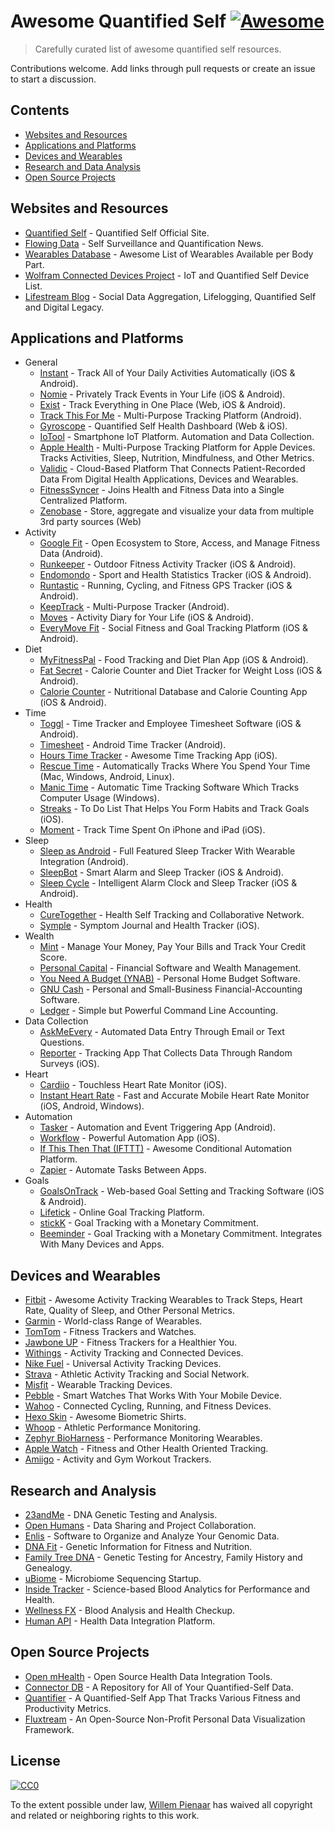# Awesome Quantified Self [![Awesome](https://cdn.rawgit.com/sindresorhus/awesome/d7305f38d29fed78fa85652e3a63e154dd8e8829/media/badge.svg)](https://github.com/sindresorhus/awesome)

> Carefully curated list of awesome quantified self resources.

Contributions welcome. Add links through pull requests or create an issue to start a discussion.

## Contents

- [Websites and Resources](#websites-and-resources)
- [Applications and Platforms](#applications-and-platforms)
- [Devices and Wearables](#devices-and-wearables)
- [Research and Data Analysis](#research-and-analysis)
- [Open Source Projects](#open-source-projects)

## Websites and Resources

- [Quantified Self](http://quantifiedself.com/) - Quantified Self Official Site.
- [Flowing Data](http://flowingdata.com/category/self-surveillance/) - Self Surveillance and Quantification News.
- [Wearables Database](http://vandrico.com/wearables/) - Awesome List of Wearables Available per Body Part.
- [Wolfram Connected Devices Project](http://devices.wolfram.com/) - IoT and Quantified Self Device List.
- [Lifestream Blog](http://lifestreamblog.com/) - Social Data Aggregation, Lifelogging, Quantified Self and Digital Legacy.

## Applications and Platforms
- General
	- [Instant](http://instantapp.today/) - Track All of Your Daily Activities Automatically (iOS & Android).
	- [Nomie](http://nomie.io/) - Privately Track Events in Your Life (iOS & Android).
	- [Exist](https://exist.io/) - Track Everything in One Place (Web, iOS & Android).
	- [Track This For Me](https://www.trackthisfor.me/) - Multi-Purpose Tracking Platform (Android).
	- [Gyroscope](https://gyrosco.pe/) - Quantified Self Health Dashboard (Web & iOS).
	- [IoTool](https://iotool.io/) - Smartphone IoT Platform. Automation and Data Collection.
	- [Apple Health](http://www.apple.com/ios/health/) - Multi-Purpose Tracking Platform for Apple Devices. Tracks Activities, Sleep, Nutrition, Mindfulness, and Other Metrics.
	- [Validic](https://validic.com/) - Cloud-Based Platform That Connects Patient-Recorded Data From Digital Health Applications, Devices and Wearables.
	- [FitnessSyncer](https://www.fitnesssyncer.com/) - Joins Health and Fitness Data into a Single Centralized Platform.
	- [Zenobase](https://zenobase.com/) - Store, aggregate and visualize your data from multiple 3rd party sources (Web)	
- Activity
	- [Google Fit](https://www.google.com/fit) - Open Ecosystem to Store, Access, and Manage Fitness Data (Android).
	- [Runkeeper](http://runkeeper.com/) - Outdoor Fitness Activity Tracker (iOS & Android).
	- [Endomondo](https://www.endomondo.com/) - Sport and Health Statistics Tracker (iOS & Android).
	- [Runtastic](https://www.runtastic.com/) - Running, Cycling, and Fitness GPS Tracker (iOS & Android).
	- [KeepTrack](https://play.google.com/store/apps/details?id=com.zagalaga.keeptrack&hl=en) - Multi-Purpose Tracker (Android).
	- [Moves](https://moves-app.com/) - Activity Diary for Your Life (iOS & Android).
	- [EveryMove Fit](http://everymovefit.com/) - Social Fitness and Goal Tracking Platform (iOS & Android).
- Diet
	- [MyFitnessPal](http://www.myfitnesspal.com/) - Food Tracking and Diet Plan App (iOS & Android).
	- [Fat Secret](https://www.fatsecret.com/) - Calorie Counter and Diet Tracker for Weight Loss (iOS & Android).
	- [Calorie Counter](https://www.caloriecount.com/) - Nutritional Database and Calorie Counting App (iOS & Android).
- Time
	- [Toggl](https://toggl.com/) - Time Tracker and Employee Timesheet Software (iOS & Android).
	- [Timesheet](http://timesheet.rauscha.com/) - Android Time Tracker (Android).
	- [Hours Time Tracker](https://www.hourstimetracking.com/) - Awesome Time Tracking App (iOS).
	- [Rescue Time](https://www.rescuetime.com/) - Automatically Tracks Where You Spend Your Time (Mac, Windows, Android, Linux).
	- [Manic Time](http://www.manictime.com/) - Automatic Time Tracking Software Which Tracks Computer Usage (Windows).
	- [Streaks](https://streaksapp.com/) - To Do List That Helps You Form Habits and Track Goals (iOS).
	- [Moment](https://inthemoment.io/) - Track Time Spent On iPhone and iPad (iOS).
- Sleep
	- [Sleep as Android](http://sleep.urbandroid.org/) - Full Featured Sleep Tracker With Wearable Integration (Android).
	- [SleepBot](https://mysleepbot.com/) - Smart Alarm and Sleep Tracker (iOS & Android).
	- [Sleep Cycle](https://www.sleepcycle.com/) - Intelligent Alarm Clock and Sleep Tracker (iOS & Android).
- Health
	- [CureTogether](http://curetogether.com/) - Health Self Tracking and Collaborative Network.
	- [Symple](http://www.sympleapp.com/) - Symptom Journal and Health Tracker (iOS).
- Wealth
	- [Mint](http://www.mint.com/) - Manage Your Money, Pay Your Bills and Track Your Credit Score.
	- [Personal Capital](https://www.personalcapital.com/) - Financial Software and Wealth Management.
	- [You Need A Budget (YNAB)](http://www.youneedabudget.com/) - Personal Home Budget Software.
	- [GNU Cash](https://www.gnucash.org/) - Personal and Small-Business Financial-Accounting Software.
	- [Ledger](https://github.com/ledger/ledger) - Simple but Powerful Command Line Accounting.
- Data Collection
	- [AskMeEvery](https://www.askmeevery.com/) - Automated Data Entry Through Email or Text Questions.
	- [Reporter](http://www.reporter-app.com/) - Tracking App That Collects Data Through Random Surveys (iOS).
- Heart
	- [Cardiio](http://www.cardiio.com/) - Touchless Heart Rate Monitor (iOS).
	- [Instant Heart Rate](http://www.azumio.com/s/instantheartrate/index.html) - Fast and Accurate Mobile Heart Rate Monitor (iOS, Android, Windows).
- Automation
	- [Tasker](https://play.google.com/store/apps/details?id=net.dinglisch.android.taskerm&hl=en) - Automation and Event Triggering App (Android).
	- [Workflow](https://my.workflow.is/) - Powerful Automation App (iOS).
	- [If This Then That (IFTTT)](https://ifttt.com/) - Awesome Conditional Automation Platform.
	- [Zapier](https://zapier.com/) - Automate Tasks Between Apps.
- Goals
	- [GoalsOnTrack](http://www.goalsontrack.com/) - Web-based Goal Setting and Tracking Software (iOS & Android).
	- [Lifetick](https://lifetick.com/) - Online Goal Tracking Platform.
	- [stickK](http://www.stickk.com/) - Goal Tracking with a Monetary Commitment.
	- [Beeminder](https://www.beeminder.com/) - Goal Tracking with a Monetary Commitment. Integrates With Many Devices and Apps.

## Devices and Wearables

- [Fitbit](http://www.fitbit.com/) - Awesome Activity Tracking Wearables to Track Steps, Heart Rate, Quality of Sleep, and Other Personal Metrics.
- [Garmin](https://buy.garmin.com/en-US/US/wearables/c10002-p1.html) - World-class Range of Wearables.
- [TomTom](https://www.tomtom.com/en_us/sports/fitness-trackers/) - Fitness Trackers and Watches.
- [Jawbone UP](https://jawbone.com/up) - Fitness Trackers for a Healthier You.
- [Withings](http://www.withings.com/) - Activity Tracking and Connected Devices.
- [Nike Fuel](https://secure-nikeplus.nike.com/plus/what_is_fuel/) - Universal Activity Tracking Devices.
- [Strava](https://www.strava.com/) - Athletic Activity Tracking and Social Network.
- [Misfit](https://misfit.com/) - Wearable Tracking Devices.
- [Pebble](https://www.pebble.com/) - Smart Watches That Works With Your Mobile Device.
- [Wahoo](http://wahoofitness.com/) - Connected Cycling, Running, and Fitness Devices.
- [Hexo Skin](http://www.hexoskin.com/) - Awesome Biometric Shirts.
- [Whoop](http://whoop.com/) - Athletic Performance Monitoring.
- [Zephyr BioHarness](https://www.zephyranywhere.com/products/bioharness-3) - Performance Monitoring Wearables.
- [Apple Watch](http://www.apple.com/watch/) - Fitness and Other Health Oriented Tracking.
- [Amiigo](https://amiigo.com/) - Activity and Gym Workout Trackers.

## Research and Analysis

- [23andMe](https://www.23andme.com/) - DNA Genetic Testing and Analysis.
- [Open Humans](https://www.openhumans.org/) - Data Sharing and Project Collaboration.
- [Enlis](https://www.enlis.com/personal_edition.html) - Software to Organize and Analyze Your Genomic Data.
- [DNA Fit](https://www.dnafit.com/) - Genetic Information for Fitness and Nutrition.
- [Family Tree DNA](https://www.familytreedna.com/) - Genetic Testing for Ancestry, Family History and Genealogy.
- [uBiome](http://ubiome.com/) - Microbiome Sequencing Startup.
- [Inside Tracker](https://www.insidetracker.com/) - Science-based Blood Analytics for Performance and Health.
- [Wellness FX](https://www.wellnessfx.com/) - Blood Analysis and Health Checkup.
- [Human API](http://humanapi.co/) - Health Data Integration Platform.

## Open Source Projects

- [Open mHealth](http://www.openmhealth.org/) - Open Source Health Data Integration Tools.
- [Connector DB](https://github.com/connectordb/connectordb) - A Repository for All of Your Quantified-Self Data.
- [Quantifier](https://github.com/tsubery/quantifier) - A Quantified-Self App That Tracks Various Fitness and Productivity Metrics.
- [Fluxtream](https://github.com/fluxtream/fluxtream-app) - An Open-Source Non-Profit Personal Data Visualization Framework.

## License

[![CC0](http://mirrors.creativecommons.org/presskit/buttons/88x31/svg/cc-zero.svg)](https://creativecommons.org/publicdomain/zero/1.0/)

To the extent possible under law, [Willem Pienaar](https://github.com/willempienaar) has waived all copyright and related or neighboring rights to this work.
